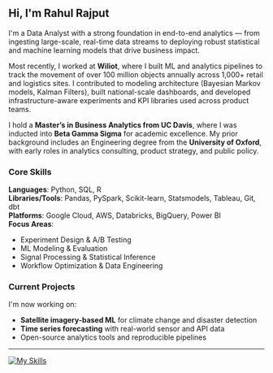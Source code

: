 ## Hi, I'm Rahul Rajput

I'm a Data Analyst with a strong foundation in end-to-end analytics — from ingesting large-scale, real-time data streams to deploying robust statistical and machine learning models that drive business impact.

Most recently, I worked at **Wiliot**, where I built ML and analytics pipelines to track the movement of over 100 million objects annually across 1,000+ retail and logistics sites. I contributed to modeling architecture (Bayesian Markov models, Kalman Filters), built national-scale dashboards, and developed infrastructure-aware experiments and KPI libraries used across product teams.

I hold a **Master’s in Business Analytics from UC Davis**, where I was inducted into **Beta Gamma Sigma** for academic excellence. My prior background includes an Engineering degree from the **University of Oxford**, with early roles in analytics consulting, product strategy, and public policy.



### Core Skills

**Languages**: Python, SQL, R  
**Libraries/Tools**: Pandas, PySpark, Scikit-learn, Statsmodels, Tableau, Git, dbt  
**Platforms**: Google Cloud, AWS, Databricks, BigQuery, Power BI  
**Focus Areas**:  
- Experiment Design & A/B Testing  
- ML Modeling & Evaluation  
- Signal Processing & Statistical Inference  
- Workflow Optimization & Data Engineering  



### Current Projects

I'm now working on:
- **Satellite imagery-based ML** for climate change and disaster detection
- **Time series forecasting** with real-world sensor and API data
- Open-source analytics tools and reproducible pipelines

---

[![My Skills](https://skillicons.dev/icons?i=py,mysql,mongodb,r,git,aws,gcp,regex,bash,bitbucket,ai,sklearn,vscode&theme=light)](https://skillicons.dev)
